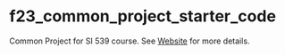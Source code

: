 # f23_common_project_starter_code
Common Project for SI 539 course.
See [Website](https://daniel-yang-a.github.io/starter_html) for more details.